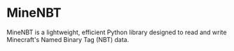 # MineNBT
MineNBT is a lightweight, efficient Python library designed to read and write Minecraft's Named Binary Tag (NBT) data.
